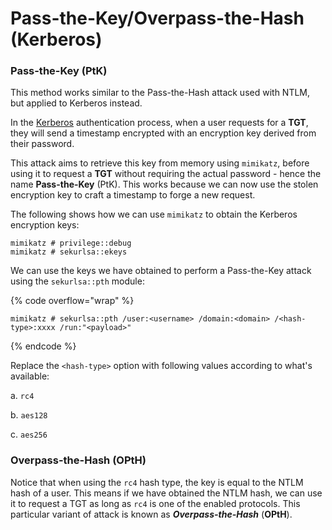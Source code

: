 # Pass-the-Key/Overpass-the-Hash (Kerberos)

### Pass-the-Key (PtK)

This method works similar to the Pass-the-Hash attack used with NTLM, but applied to Kerberos instead.

In the [Kerberos](https://jarrettgxz-sec.gitbook.io/windows/active-directory-ad/authentication-methods/kerberos) authentication process, when a user requests for a **TGT**, they will send a timestamp encrypted with an encryption key derived from their password.&#x20;

This attack aims to retrieve this key from memory using `mimikatz`, before using it to request a **TGT** without requiring the actual password - hence the name **Pass-the-Key** (PtK). This works because we can now use the stolen encryption key to craft a timestamp to forge a new request.

The following shows how we can use `mimikatz` to obtain the Kerberos encryption keys:

```
mimikatz # privilege::debug
mimikatz # sekurlsa::ekeys
```

We can use the keys we have obtained to perform a Pass-the-Key attack using the `sekurlsa::pth` module:

{% code overflow="wrap" %}
```
mimikatz # sekurlsa::pth /user:<username> /domain:<domain> /<hash-type>:xxxx /run:"<payload>"
```
{% endcode %}

Replace the `<hash-type>` option with following values according to what's available:

a. `rc4`&#x20;

b. `aes128`

c. `aes256`&#x20;

### Overpass-the-Hash (OPtH)

Notice that when using the `rc4` hash type, the key is equal to the NTLM hash of a user. This means if we have obtained the NTLM hash, we can use it to request a TGT as long as `rc4` is one of the enabled protocols. This particular variant of attack is known as _**Overpass-the-Hash**_ (**OPtH**).



